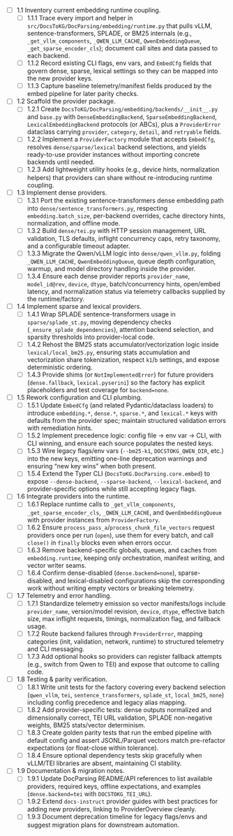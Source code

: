 - [ ] 1.1 Inventory current embedding runtime coupling.
  - [ ] 1.1.1 Trace every import and helper in `src/DocsToKG/DocParsing/embedding/runtime.py` that pulls vLLM, sentence-transformers, SPLADE, or BM25 internals (e.g., `_get_vllm_components`, `_QWEN_LLM_CACHE`, `QwenEmbeddingQueue`, `_get_sparse_encoder_cls`); document call sites and data passed to each backend.
  - [ ] 1.1.2 Record existing CLI flags, env vars, and `EmbedCfg` fields that govern dense, sparse, lexical settings so they can be mapped into the new provider keys.
  - [ ] 1.1.3 Capture baseline telemetry/manifest fields produced by the embed pipeline for later parity checks.
- [ ] 1.2 Scaffold the provider package.
  - [ ] 1.2.1 Create `DocsToKG/DocParsing/embedding/backends/__init__.py` and `base.py` with `DenseEmbeddingBackend`, `SparseEmbeddingBackend`, `LexicalEmbeddingBackend` protocols (or ABCs), plus a `ProviderError` dataclass carrying `provider`, `category`, `detail`, and `retryable` fields.
  - [ ] 1.2.2 Implement a `ProviderFactory` module that accepts `EmbedCfg`, resolves `dense/sparse/lexical` backend selections, and yields ready-to-use provider instances without importing concrete backends until needed.
  - [ ] 1.2.3 Add lightweight utility hooks (e.g., device hints, normalization helpers) that providers can share without re-introducing runtime coupling.
- [ ] 1.3 Implement dense providers.
  - [ ] 1.3.1 Port the existing sentence-transformers dense embedding path into `dense/sentence_transformers.py`, respecting `embedding.batch_size`, per-backend overrides, cache directory hints, normalization, and offline mode.
  - [ ] 1.3.2 Build `dense/tei.py` with HTTP session management, URL validation, TLS defaults, inflight concurrency caps, retry taxonomy, and a configurable timeout adapter.
  - [ ] 1.3.3 Migrate the Qwen/vLLM logic into `dense/qwen_vllm.py`, folding `_QWEN_LLM_CACHE`, `QwenEmbeddingQueue`, queue depth configuration, warmup, and model directory handling inside the provider.
  - [ ] 1.3.4 Ensure each dense provider reports `provider_name`, `model_id@rev`, `device`, `dtype`, batch/concurrency hints, open/embed latency, and normalization status via telemetry callbacks supplied by the runtime/factory.
- [ ] 1.4 Implement sparse and lexical providers.
  - [ ] 1.4.1 Wrap SPLADE sentence-transformers usage in `sparse/splade_st.py`, moving dependency checks (`_ensure_splade_dependencies`), attention backend selection, and sparsity thresholds into provider-local code.
  - [ ] 1.4.2 Rehost the BM25 stats accumulator/vectorization logic inside `lexical/local_bm25.py`, ensuring stats accumulation and vectorization share tokenization, respect `k1`/`b` settings, and expose deterministic ordering.
  - [ ] 1.4.3 Provide shims (or `NotImplementedError`) for future providers (`dense.fallback`, `lexical.pyserini`) so the factory has explicit placeholders and test coverage for `backend=none`.
- [ ] 1.5 Rework configuration and CLI plumbing.
  - [ ] 1.5.1 Update `EmbedCfg` (and related Pydantic/dataclass loaders) to introduce `embedding.*`, `dense.*`, `sparse.*`, and `lexical.*` keys with defaults from the provider spec; maintain structured validation errors with remediation hints.
  - [ ] 1.5.2 Implement precedence logic: config file → env var → CLI, with CLI winning, and ensure each source populates the nested keys.
  - [ ] 1.5.3 Wire legacy flags/env vars (`--bm25-k1`, `DOCSTOKG_QWEN_DIR`, etc.) into the new keys, emitting one-line deprecation warnings and ensuring “new key wins” when both present.
  - [ ] 1.5.4 Extend the Typer CLI (`DocsToKG.DocParsing.core.embed`) to expose `--dense-backend`, `--sparse-backend`, `--lexical-backend`, and provider-specific options while still accepting legacy flags.
- [ ] 1.6 Integrate providers into the runtime.
  - [ ] 1.6.1 Replace runtime calls to `_get_vllm_components`, `_get_sparse_encoder_cls`, `_QWEN_LLM_CACHE`, and `QwenEmbeddingQueue` with provider instances from `ProviderFactory`.
  - [ ] 1.6.2 Ensure `process_pass_a`/`process_chunk_file_vectors` request providers once per run (`open`), use them for every batch, and call `close()` in `finally` blocks even when errors occur.
  - [ ] 1.6.3 Remove backend-specific globals, queues, and caches from `embedding.runtime`, keeping only orchestration, manifest writing, and vector writer seams.
  - [ ] 1.6.4 Confirm dense-disabled (`dense.backend=none`), sparse-disabled, and lexical-disabled configurations skip the corresponding work without writing empty vectors or breaking telemetry.
- [ ] 1.7 Telemetry and error handling.
  - [ ] 1.7.1 Standardize telemetry emission so vector manifests/logs include `provider_name`, version/model revision, `device`, `dtype`, effective batch size, max inflight requests, timings, normalization flag, and fallback usage.
  - [ ] 1.7.2 Route backend failures through `ProviderError`, mapping categories (init, validation, network, runtime) to structured telemetry and CLI messaging.
  - [ ] 1.7.3 Add optional hooks so providers can register fallback attempts (e.g., switch from Qwen to TEI) and expose that outcome to calling code.
- [ ] 1.8 Testing & parity verification.
  - [ ] 1.8.1 Write unit tests for the factory covering every backend selection (`qwen_vllm`, `tei`, `sentence_transformers`, `splade_st`, `local_bm25`, `none`) including config precedence and legacy alias mapping.
  - [ ] 1.8.2 Add provider-specific tests: dense outputs normalized and dimensionally correct, TEI URL validation, SPLADE non-negative weights, BM25 stats/vector determinism.
  - [ ] 1.8.3 Create golden parity tests that run the embed pipeline with default config and assert JSONL/Parquet vectors match pre-refactor expectations (or float-close within tolerance).
  - [ ] 1.8.4 Ensure optional dependency tests skip gracefully when vLLM/TEI libraries are absent, maintaining CI stability.
- [ ] 1.9 Documentation & migration notes.
  - [ ] 1.9.1 Update DocParsing README/API references to list available providers, required keys, offline expectations, and examples (`dense.backend=tei` with `DOCSTOKG_TEI_URL`).
  - [ ] 1.9.2 Extend `docs-instruct` provider guides with best practices for adding new providers, linking to ProviderOverview cleanly.
  - [ ] 1.9.3 Document deprecation timeline for legacy flags/envs and suggest migration plans for downstream automation.
